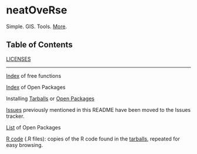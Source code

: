 # neatOveRse

Simple. GIS. Tools. [More](https://github.com/dmparrishphd/neatOveRse/blob/master/Files/1/0/neatOveRse.md).

## Table of Contents

[LICENSES](https://github.com/dmparrishphd/neatOveRse/blob/master/Files/0/LICENSES.md)

- - -

[Index](https://github.com/dmparrishphd/neatOveRse/blob/master/Files/4/0/indexSymbols.md)
of free functions

[Index](https://github.com/dmparrishphd/neatOveRse/blob/master/Files/2/0/indexOpenPkgs.md)
of Open Packages

Installing
[Tarballs](https://github.com/dmparrishphd/neatOveRse/blob/master/Files/1/0/INSTALL.md)
or
[Open Packages](https://github.com/dmparrishphd/neatOveRse/blob/master/Files/2/0/INSTALL.OPEN.md)

[Issues](https://github.com/dmparrishphd/neatOveRse/issues) previously mentioned in this README have been moved to the Issues tracker.

[List](https://github.com/dmparrishphd/neatOveRse/blob/master/Files/2/0/listOpenPkg.md)
of Open Packages

[R code](https://github.com/dmparrishphd/neatOveRse/tree/master/Files/0) (.R files):
copies of the R code found in the
[tarballs](https://github.com/dmparrishphd/neatOveRse/tree/master/Files/1/0),
repeated for easy browsing.
